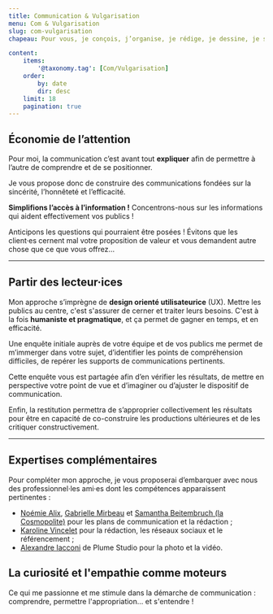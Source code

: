 ```yaml
---
title: Communication & Vulgarisation
menu: Com & Vulgarisation
slug: com-vulgarisation
chapeau: Pour vous, je conçois, j’organise, je rédige, je dessine, je schématise…  <br>Votre site web, votre nouvelle brochure, la présentation de votre société : <br>je vous aide à saisir l'essence de votre message pour <strong class="est-surligne">construire des récits limpides et lumineux</strong> !

content:
    items:
        '@taxonomy.tag': [Com/Vulgarisation]
    order:
        by: date
        dir: desc
    limit: 18
    pagination: true
---
```


## Économie de l’attention
Pour moi, la communication c’est avant tout <strong class="est-surligne">expliquer</strong> afin de permettre à l’autre de comprendre et de se positionner.

Je vous propose donc de construire des communications fondées sur la sincérité, l’honnêteté et l’efficacité.

<div class="message is-success mt-5">
<div class="message-body">
<strong>Simplifions l’accès à l’information !</strong>
Concentrons-nous sur les informations qui aident effectivement vos publics !
</div>
</div>

Anticipons les questions qui pourraient être posées ! Évitons que les client·es cernent mal votre proposition de valeur et vous demandent autre chose que ce que vous offrez…

---

## Partir des lecteur·ices

<div class="message is-success mt-5">
<div class="message-body">
Mon approche s’imprègne de <strong>design orienté utilisateurice</strong> (UX). Mettre les publics au centre, c'est s'assurer de cerner et traiter leurs besoins. C'est à la fois <strong>humaniste et pragmatique</strong>, et ça permet de gagner en temps, et en efficacité.
</div>
</div>

Une enquête initiale auprès de votre équipe et de vos publics me permet de m’immerger dans votre sujet, d’identifier les points de compréhension difficiles, de repérer les supports de communications pertinents.

Cette enquête vous est partagée afin d’en vérifier les résultats, de mettre en perspective votre point de vue et d’imaginer ou d’ajuster le dispositif de communication.

Enfin, la restitution permettra de s’approprier collectivement les résultats pour être en capacité de co-construire les productions ultérieures et de les critiquer constructivement.

---

## Expertises complémentaires
Pour compléter mon approche, je vous proposerai d’embarquer avec nous des professionnel·les ami·es dont les compétences apparaissent pertinentes :
* [Noémie Alix](https://www.hominidees.fr/), [Gabrielle Mirbeau](https://dame-gabrielle.coop/) et [Samantha Beitembruch (la Cosmopolite)](https://www.linkedin.com/in/samantha-breitembruch/) pour les plans de communication et la rédaction ;
* [Karoline Vincelet](https://www.linkedin.com/in/karolinevincelet/) pour la rédaction, les réseaux sociaux et le référencement ;
* [Alexandre Iacconi](https://plumestudios.com/) de Plume Studio pour la photo et la vidéo.

## La curiosité et l'empathie comme moteurs
<div class="message is-warning mt-5">
<div class="message-body">
Ce qui me passionne et me stimule dans la démarche de communication : comprendre, permettre l'appropriation... et s'entendre !
</div>
</div>